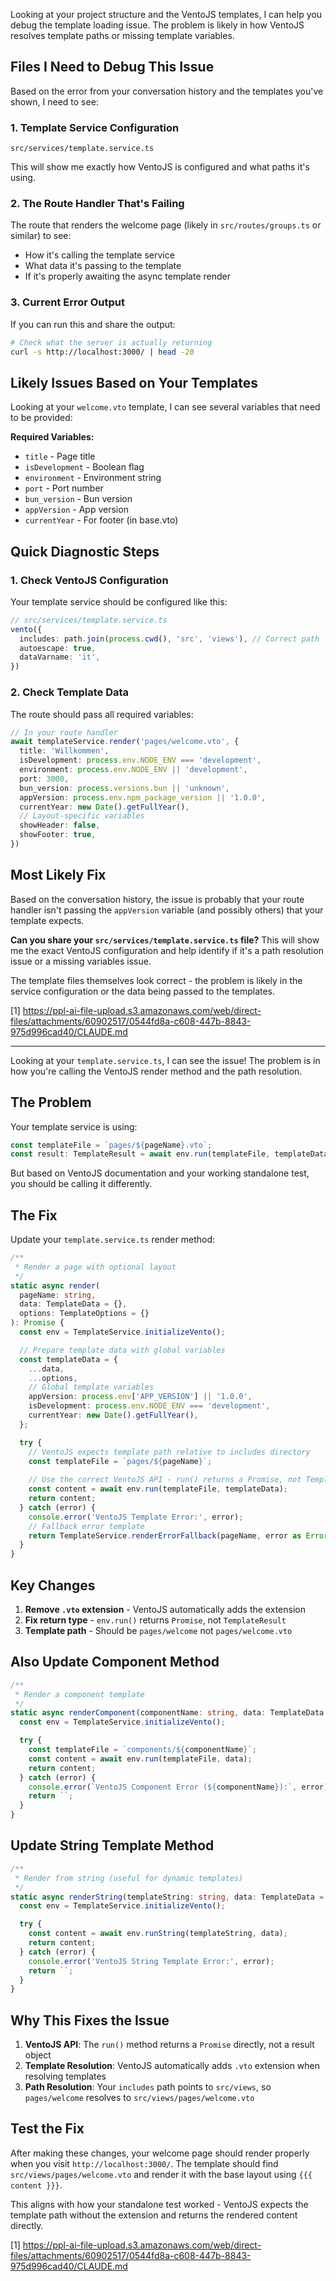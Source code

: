 Looking at your project structure and the VentoJS templates, I can help you debug the template loading issue. The problem is likely in how VentoJS resolves template paths or missing template variables.

## Files I Need to Debug This Issue

Based on the error from your conversation history and the templates you've shown, I need to see:

### 1. **Template Service Configuration**
```
src/services/template.service.ts
```
This will show me exactly how VentoJS is configured and what paths it's using.

### 2. **The Route Handler That's Failing**
The route that renders the welcome page (likely in `src/routes/groups.ts` or similar) to see:
- How it's calling the template service
- What data it's passing to the template
- If it's properly awaiting the async template render

### 3. **Current Error Output**
If you can run this and share the output:
```bash
# Check what the server is actually returning
curl -s http://localhost:3000/ | head -20
```

## Likely Issues Based on Your Templates

Looking at your `welcome.vto` template, I can see several variables that need to be provided:

**Required Variables:**
- `title` - Page title
- `isDevelopment` - Boolean flag  
- `environment` - Environment string
- `port` - Port number
- `bun_version` - Bun version
- `appVersion` - App version
- `currentYear` - For footer (in base.vto)

## Quick Diagnostic Steps

### 1. **Check VentoJS Configuration**
Your template service should be configured like this:
```typescript
// src/services/template.service.ts
vento({
  includes: path.join(process.cwd(), 'src', 'views'), // Correct path
  autoescape: true,
  dataVarname: 'it',
})
```

### 2. **Check Template Data**
The route should pass all required variables:
```typescript
// In your route handler
await templateService.render('pages/welcome.vto', {
  title: 'Willkommen',
  isDevelopment: process.env.NODE_ENV === 'development',
  environment: process.env.NODE_ENV || 'development',
  port: 3000,
  bun_version: process.versions.bun || 'unknown',
  appVersion: process.env.npm_package_version || '1.0.0',
  currentYear: new Date().getFullYear(),
  // Layout-specific variables
  showHeader: false,
  showFooter: true,
})
```

## Most Likely Fix

Based on the conversation history, the issue is probably that your route handler isn't passing the `appVersion` variable (and possibly others) that your template expects. 

**Can you share your `src/services/template.service.ts` file?** This will show me the exact VentoJS configuration and help identify if it's a path resolution issue or a missing variables issue.

The template files themselves look correct - the problem is likely in the service configuration or the data being passed to the templates.

[1] https://ppl-ai-file-upload.s3.amazonaws.com/web/direct-files/attachments/60902517/0544fd8a-c608-447b-8843-975d996cad40/CLAUDE.md

---

Looking at your `template.service.ts`, I can see the issue! The problem is in how you're calling the VentoJS render method and the path resolution.

## The Problem

Your template service is using:
```typescript
const templateFile = `pages/${pageName}.vto`;
const result: TemplateResult = await env.run(templateFile, templateData);
```

But based on VentoJS documentation and your working standalone test, you should be calling it differently.

## The Fix

Update your `template.service.ts` render method:

```typescript
/**
 * Render a page with optional layout
 */
static async render(
  pageName: string,
  data: TemplateData = {},
  options: TemplateOptions = {}
): Promise {
  const env = TemplateService.initializeVento();

  // Prepare template data with global variables
  const templateData = {
    ...data,
    ...options,
    // Global template variables
    appVersion: process.env['APP_VERSION'] || '1.0.0',
    isDevelopment: process.env.NODE_ENV === 'development',
    currentYear: new Date().getFullYear(),
  };

  try {
    // VentoJS expects template path relative to includes directory
    const templateFile = `pages/${pageName}`;
    
    // Use the correct VentoJS API - run() returns a Promise, not TemplateResult
    const content = await env.run(templateFile, templateData);
    return content;
  } catch (error) {
    console.error('VentoJS Template Error:', error);
    // Fallback error template
    return TemplateService.renderErrorFallback(pageName, error as Error);
  }
}
```

## Key Changes

1. **Remove `.vto` extension** - VentoJS automatically adds the extension
2. **Fix return type** - `env.run()` returns `Promise`, not `TemplateResult`
3. **Template path** - Should be `pages/welcome` not `pages/welcome.vto`

## Also Update Component Method

```typescript
/**
 * Render a component template
 */
static async renderComponent(componentName: string, data: TemplateData = {}): Promise {
  const env = TemplateService.initializeVento();

  try {
    const templateFile = `components/${componentName}`;
    const content = await env.run(templateFile, data);
    return content;
  } catch (error) {
    console.error(`VentoJS Component Error (${componentName}):`, error);
    return ``;
  }
}
```

## Update String Template Method

```typescript
/**
 * Render from string (useful for dynamic templates)
 */
static async renderString(templateString: string, data: TemplateData = {}): Promise {
  const env = TemplateService.initializeVento();

  try {
    const content = await env.runString(templateString, data);
    return content;
  } catch (error) {
    console.error('VentoJS String Template Error:', error);
    return ``;
  }
}
```

## Why This Fixes the Issue

1. **VentoJS API**: The `run()` method returns a `Promise` directly, not a result object
2. **Template Resolution**: VentoJS automatically adds `.vto` extension when resolving templates
3. **Path Resolution**: Your `includes` path points to `src/views`, so `pages/welcome` resolves to `src/views/pages/welcome.vto`

## Test the Fix

After making these changes, your welcome page should render properly when you visit `http://localhost:3000/`. The template should find `src/views/pages/welcome.vto` and render it with the base layout using `{{{ content }}}`.

This aligns with how your standalone test worked - VentoJS expects the template path without the extension and returns the rendered content directly.

[1] https://ppl-ai-file-upload.s3.amazonaws.com/web/direct-files/attachments/60902517/0544fd8a-c608-447b-8843-975d996cad40/CLAUDE.md
